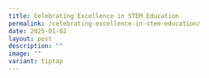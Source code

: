 ```yaml
---
title: Celebrating Excellence in STEM Education
permalink: /celebrating-excellence-in-stem-education/
date: 2025-01-02
layout: post
description: ""
image: ""
variant: tiptap
---
```

